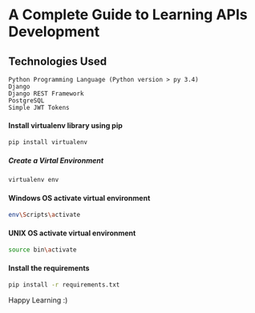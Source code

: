 # A Complete Guide to Learning APIs Development

## Technologies Used
```
Python Programming Language (Python version > py 3.4)
Django 
Django REST Framework 
PostgreSQL
Simple JWT Tokens
```

#### Install virtualenv library using pip
```bash
pip install virtualenv
```


##### Create a Virtal Environment
```bash
virtualenv env
```

#### Windows OS activate virtual environment
```bash
env\Scripts\activate
```

#### UNIX OS activate virtual environment
```bash
source bin\activate
```


#### Install the requirements
```bash
pip install -r requirements.txt
```

<p>Happy Learning :) </p>
